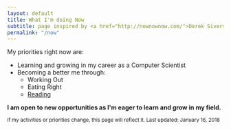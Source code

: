 ```yaml
---
layout: default
title: What I'm doing Now
subtitle: page inspired by <a href="http://nownownow.com/">Derek Sivers</a>
permalink: "/now"
---
```


My priorities right now are:
* Learning and growing in my career as a Computer Scientist
* Becoming a better me through:
    - Working Out
    - Eating Right
    - [Reading](https://www.goodreads.com/user/show/3214334-stevie-oberg)

__I am open to new opportunities as I'm eager to learn and grow in my field.__

<small class="text-muted">If my activities or priorities change, this page will reflect it. Last updated: January 16, 2018</small>
